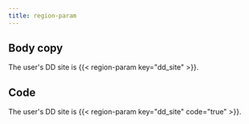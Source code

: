 ```yaml
---
title: region-param
---
```

<div id="markdoc-content"><article>
  <h2 id="body-copy">Body copy</h2>
  <p>The user's DD site is {{< region-param key="dd_site" >}}.</p>
  <h2 id="code">Code</h2>
  <p>The user's DD site is {{< region-param key="dd_site" code="true" >}}.</p>
</article>
</div><div x-init='    const initPage = () => clientRenderer.initialize({});    if (document.readyState === "complete" || document.readyState === "interactive") {      setTimeout(initPage, 1);    } else {      document.addEventListener("DOMContentLoaded", initPage);    }  '></div>